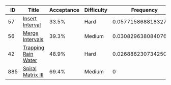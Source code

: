 |ID|Title|Acceptance|Difficulty|Frequency|
|----|-----|----|---|---|
|57|[Insert Interval]( https://leetcode.com/problems/insert-interval)|33.5%|Hard|0.05771586881832742|
|56|[Merge Intervals]( https://leetcode.com/problems/merge-intervals)|39.3%|Medium|0.030829638084076787|
|42|[Trapping Rain Water]( https://leetcode.com/problems/trapping-rain-water)|48.9%|Hard|0.02688623073425064|
|885|[Spiral Matrix III]( https://leetcode.com/problems/spiral-matrix-iii)|69.4%|Medium|0|
